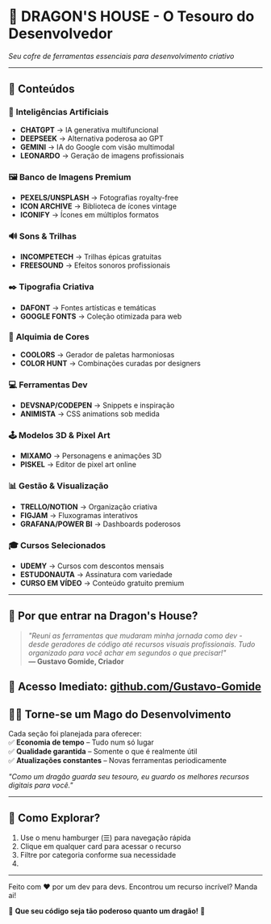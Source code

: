 # 🐉 DRAGON'S HOUSE - O Tesouro do Desenvolvedor  

*Seu cofre de ferramentas essenciais para desenvolvimento criativo*  

---

## 🌟 Conteúdos 

### 🤖 **Inteligências Artificiais**  
- **CHATGPT** → IA generativa multifuncional  
- **DEEPSEEK** → Alternativa poderosa ao GPT  
- **GEMINI** → IA do Google com visão multimodal  
- **LEONARDO** → Geração de imagens profissionais  

### 🖼️ **Banco de Imagens Premium**  
- **PEXELS/UNSPLASH** → Fotografias royalty-free  
- **ICON ARCHIVE** → Biblioteca de ícones vintage  
- **ICONIFY** → Ícones em múltiplos formatos  

### 🔊 **Sons & Trilhas**  
- **INCOMPETECH** → Trilhas épicas gratuitas  
- **FREESOUND** → Efeitos sonoros profissionais  

### ✒️ **Tipografia Criativa**  
- **DAFONT** → Fontes artísticas e temáticas  
- **GOOGLE FONTS** → Coleção otimizada para web  

### 🎨 **Alquimia de Cores**  
- **COOLORS** → Gerador de paletas harmoniosas  
- **COLOR HUNT** → Combinações curadas por designers  

### 💻 **Ferramentas Dev**  
- **DEVSNAP/CODEPEN** → Snippets e inspiração  
- **ANIMISTA** → CSS animations sob medida  

### 🕹️ **Modelos 3D & Pixel Art**  
- **MIXAMO** → Personagens e animações 3D  
- **PISKEL** → Editor de pixel art online  

### 📊 **Gestão & Visualização**  
- **TRELLO/NOTION** → Organização criativa  
- **FIGJAM** → Fluxogramas interativos  
- **GRAFANA/POWER BI** → Dashboards poderosos  

### 🎓 **Cursos Selecionados**  
- **UDEMY** → Cursos com descontos mensais  
- **ESTUDONAUTA** → Assinatura com variedade  
- **CURSO EM VÍDEO** → Conteúdo gratuito premium  

---

## 🏰 Por que entrar na Dragon's House?  

> *"Reuni as ferramentas que mudaram minha jornada como dev - desde geradores de código até recursos visuais profissionais. Tudo organizado para você achar em segundos o que precisar!"*  
> **— Gustavo Gomide, Criador**  

🔗 **Acesso Imediato**: [github.com/Gustavo-Gomide](https://github.com/Gustavo-Gomide)  
---

## 🧙‍♂️ Torne-se um Mago do Desenvolvimento  

Cada seção foi planejada para oferecer:  
✅ **Economia de tempo** – Tudo num só lugar  
✅ **Qualidade garantida** – Somente o que é realmente útil  
✅ **Atualizações constantes** – Novas ferramentas periodicamente  

*"Como um dragão guarda seu tesouro, eu guardo os melhores recursos digitais para você."*  

---

## 🚀 Como Explorar?  
1. Use o menu hamburger (☰) para navegação rápida  
2. Clique em qualquer card para acessar o recurso  
3. Filtre por categoria conforme sua necessidade
4. 
---

Feito com ♥ por um dev para devs. Encontrou um recurso incrível? Manda ai!  

🐉 **Que seu código seja tão poderoso quanto um dragão!** 🐉
